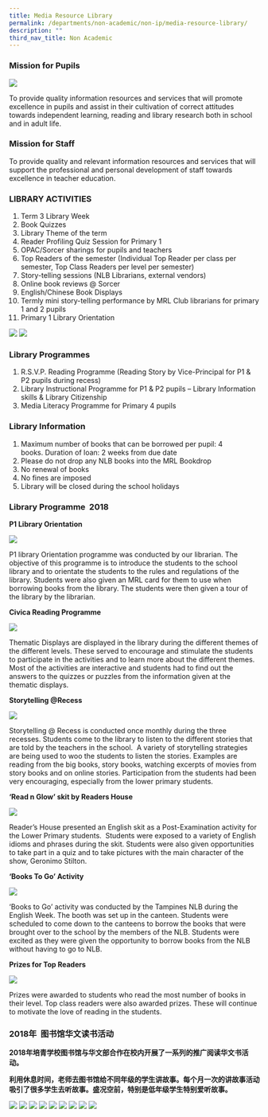 ```yaml
---
title: Media Resource Library
permalink: /departments/non-academic/non-ip/media-resource-library/
description: ""
third_nav_title: Non Academic
---
```

### Mission for Pupils
![](/images/bee.png)

To provide quality information resources and services that will promote excellence in pupils and assist in their cultivation of correct attitudes towards independent learning, reading and library research both in school and in adult life.

### Mission for Staff

To provide quality and relevant information resources and services that will support the professional and personal development of staff towards excellence in teacher education.

### LIBRARY ACTIVITIES


1.  Term 3 Library Week
2.  Book Quizzes
3.  Library Theme of the term
4.  Reader Profiling Quiz Session for Primary 1
5.  OPAC/Sorcer sharings for pupils and teachers
6.  Top Readers of the semester (Individual Top Reader per class per semester, Top Class Readers per level per semester)
7.  Story-telling sessions (NLB Librarians, external vendors)
8.  Online book reviews @ Sorcer
9.  English/Chinese Book Displays
10.  Termly mini story-telling performance by MRL Club librarians for primary 1 and 2 pupils
11.  Primary 1 Library Orientation

![](/images/IMG-20150318-WA0000.jpg)
![](/images/IMG-20150318-WA0001.jpg)

### Library Programmes


1.  R.S.V.P. Reading Programme (Reading Story by Vice-Principal for P1 & P2 pupils during recess)
2.  Library Instructional Programme for P1 & P2 pupils – Library Information skills & Library Citizenship
3.  Media Literacy Programme for Primary 4 pupils

### Library Information

1.  Maximum number of books that can be borrowed per pupil: 4 books. Duration of loan: 2 weeks from due date
2.  Please do not drop any NLB books into the MRL Bookdrop
3.  No renewal of books
4.  No fines are imposed
5.  Library will be closed during the school holidays  
    
    
### Library Programme  2018
   
    
**P1 Library Orientation**

![](/images/mrl1.png)

P1 library Orientation programme was conducted by our librarian. The objective of this programme is to introduce the students to the school library and to orientate the students to the rules and regulations of the library. Students were also given an MRL card for them to use when borrowing books from the library. The students were then given a tour of the library by the librarian.

**Civica Reading Programme**

![](/images/mrl2-1.jpg)

Thematic Displays are displayed in the library during the different themes of the different levels. These served to encourage and stimulate the students to participate in the activities and to learn more about the different themes. Most of the activities are interactive and students had to find out the answers to the quizzes or puzzles from the information given at the thematic displays.

**Storytelling @Recess**

![](/images/mrl3-1.jpg)

Storytelling @ Recess is conducted once monthly during the three recesses. Students come to the library to listen to the different stories that are told by the teachers in the school.  A variety of storytelling strategies are being used to woo the students to listen the stories. Examples are reading from the big books, story books, watching excerpts of movies from story books and on online stories. Participation from the students had been very encouraging, especially from the lower primary students.

**‘Read n Glow’ skit by Readers House**

![](/images/mrl4-1.jpg)

Reader’s House presented an English skit as a Post-Examination activity for the Lower Primary students.  Students were exposed to a variety of English idioms and phrases during the skit. Students were also given opportunities to take part in a quiz and to take pictures with the main character of the show, Geronimo Stilton.

**‘Books To Go’ Activity**

![](/images/mrl5-1.jpg)

‘Books to Go’ activity was conducted by the Tampines NLB during the English Week. The booth was set up in the canteen. Students were scheduled to come down to the canteens to borrow the books that were brought over to the school by the members of the NLB. Students were excited as they were given the opportunity to borrow books from the NLB without having to go to NLB.

**Prizes for Top Readers**

![](/images/mrl6-1.jpg)

Prizes were awarded to students who read the most number of books in their level. Top class readers were also awarded prizes. These will continue to motivate the love of reading in the students.

### 2018年  图书馆华文读书活动


**2018年培青学校图书馆与华文部合作在校内开展了一系列的推广阅读华文书活动。**


**利用休息时间，老师去图书馆给不同年级的学生讲故事。每个月一次的讲故事活动吸引了很多学生去听故事。盛况空前，特别是低年级学生特别爱听故事。**

![](/images/mrl.png)
![](/images/Mrl1.png)
![](/images/mrl3.png)
![](/images/MRL2.png)
![](/images/mrl4.png)
![](/images/mrl5.png)
![](/images/MRL6.png)
![](/images/MRL7.png)
![](/images/mrl8.png)